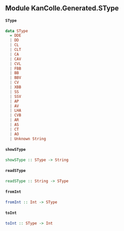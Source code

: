 ## Module KanColle.Generated.SType

#### `SType`

``` purescript
data SType
  = DDE
  | DD
  | CL
  | CLT
  | CA
  | CAV
  | CVL
  | FBB
  | BB
  | BBV
  | CV
  | XBB
  | SS
  | SSV
  | AP
  | AV
  | LHA
  | CVB
  | AR
  | AS
  | CT
  | AO
  | Unknown String
```

#### `showSType`

``` purescript
showSType :: SType -> String
```

#### `readSType`

``` purescript
readSType :: String -> SType
```

#### `fromInt`

``` purescript
fromInt :: Int -> SType
```

#### `toInt`

``` purescript
toInt :: SType -> Int
```


